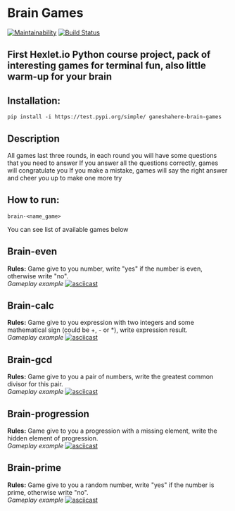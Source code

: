 # Brain Games #  
[![Maintainability](https://api.codeclimate.com/v1/badges/7bfe7172314b1aa605af/maintainability)](https://codeclimate.com/github/Ganeshahere/python-project-lvl1/maintainability)
[![Build Status](https://travis-ci.org/Ganeshahere/python-project-lvl1.svg?branch=master)](https://travis-ci.org/Ganeshahere/python-project-lvl1)
## First Hexlet.io Python course project, pack of interesting games for terminal fun, also little warm-up for your brain ##
## Installation: ##
    pip install -i https://test.pypi.org/simple/ ganeshahere-brain-games
## Description ##
All games last three rounds, in each round you will have some questions that you need to answer
If you answer all the questions correctly, games will congratulate you
If you make a mistake, games will say the right answer and cheer you up to make one more try
## How to run: ##
    brain-<name_game>
You can see list of available games below
## Brain-even ##
**Rules:** Game give to you number, write "yes" if the number is even, otherwise write "no".  
*Gameplay example*
[![asciicast](https://asciinema.org/a/1HFwchep6BP59HwOVjfgbK0gq.svg)](https://asciinema.org/a/1HFwchep6BP59HwOVjfgbK0gq)
## Brain-calc ##
**Rules:** Game give to you expression with two integers and some mathematical sign (could be +, - or *), write expression result.  
*Gameplay example*
[![asciicast](https://asciinema.org/a/l71hC33BJfHvDLXQhncQQkEo8.svg)](https://asciinema.org/a/l71hC33BJfHvDLXQhncQQkEo8)
## Brain-gcd ##
**Rules:** Game give to you a pair of numbers, write the greatest common divisor for this pair.  
*Gameplay example*
[![asciicast](https://asciinema.org/a/IjINH33KFSvjH8K8vK7sQp6Th.svg)](https://asciinema.org/a/IjINH33KFSvjH8K8vK7sQp6Th)
## Brain-progression ##
**Rules:** Game give to you a progression with a missing element, write the hidden element of progression.  
*Gameplay example*
[![asciicast](https://asciinema.org/a/jeNQ3rdlkQhV07F4DzHliPm14.svg)](https://asciinema.org/a/jeNQ3rdlkQhV07F4DzHliPm14)
## Brain-prime ##
**Rules:** Game give to you a random number, write "yes" if the number is prime, otherwise write "no".  
*Gameplay example*
[![asciicast](https://asciinema.org/a/z72GbGHbXSna7mYzq4rsb9SqO.svg)](https://asciinema.org/a/z72GbGHbXSna7mYzq4rsb9SqO)
